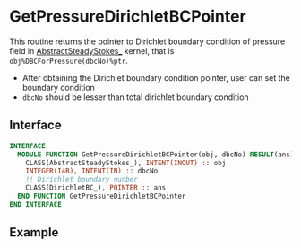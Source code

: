 # GetPressureDirichletBCPointer

This routine returns the pointer to Dirichlet boundary condition of pressure field in [AbstractSteadyStokes_](../AbstractSteadyStokes/AbstractSteadyStokes_.md) kernel, that is `obj%DBCForPressure(dbcNo)%ptr`.

- After obtaining the Dirichlet boundary condition pointer, user can set the
  boundary condition
- `dbcNo` should be lesser than total dirichlet boundary condition

## Interface

```fortran
INTERFACE
  MODULE FUNCTION GetPressureDirichletBCPointer(obj, dbcNo) RESULT(ans)
    CLASS(AbstractSteadyStokes_), INTENT(INOUT) :: obj
    INTEGER(I4B), INTENT(IN) :: dbcNo
    !! Dirichlet boundary nunber
    CLASS(DirichletBC_), POINTER :: ans
  END FUNCTION GetPressureDirichletBCPointer
END INTERFACE
```

## Example
